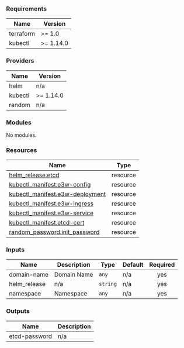 <!-- BEGIN_TF_DOCS -->
### Requirements

| Name | Version |
|------|---------|
| terraform | >= 1.0 |
| kubectl | >= 1.14.0 |

### Providers

| Name | Version |
|------|---------|
| helm | n/a |
| kubectl | >= 1.14.0 |
| random | n/a |

### Modules

No modules.

### Resources

| Name | Type |
|------|------|
| [helm_release.etcd](https://registry.terraform.io/providers/hashicorp/helm/latest/docs/resources/release) | resource |
| [kubectl_manifest.e3w-config](https://registry.terraform.io/providers/gavinbunney/kubectl/latest/docs/resources/manifest) | resource |
| [kubectl_manifest.e3w-deployment](https://registry.terraform.io/providers/gavinbunney/kubectl/latest/docs/resources/manifest) | resource |
| [kubectl_manifest.e3w-ingress](https://registry.terraform.io/providers/gavinbunney/kubectl/latest/docs/resources/manifest) | resource |
| [kubectl_manifest.e3w-service](https://registry.terraform.io/providers/gavinbunney/kubectl/latest/docs/resources/manifest) | resource |
| [kubectl_manifest.etcd-cert](https://registry.terraform.io/providers/gavinbunney/kubectl/latest/docs/resources/manifest) | resource |
| [random_password.init_password](https://registry.terraform.io/providers/hashicorp/random/latest/docs/resources/password) | resource |

### Inputs

| Name | Description | Type | Default | Required |
|------|-------------|------|---------|:--------:|
| domain-name | Domain Name | `any` | n/a | yes |
| helm\_release | n/a | `string` | n/a | yes |
| namespace | Namespace | `any` | n/a | yes |

### Outputs

| Name | Description |
|------|-------------|
| etcd-password | n/a |
<!-- END_TF_DOCS -->